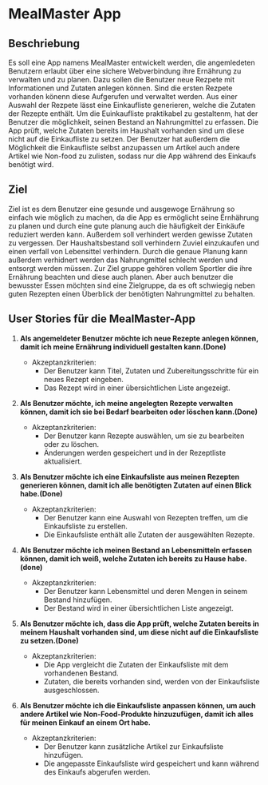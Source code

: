 # MealMaster App

## Beschriebung
Es soll eine App namens MealMaster entwickelt werden, die angemledeten Benutzern erlaubt über eine sichere Webverbindung ihre Ernährung zu verwalten und zu planen. 
Dazu sollen die Benutzer neue Rezpete mit Informationen und Zutaten anlegen können. Sind die ersten Rezpete vorhanden könenn diese Aufgerufen und verwaltet werden.
Aus einer Auswahl der Rezpete lässt eine Einkaufliste generieren, welche die Zutaten der Rezepte enthält. Um die Euinkaufliste praktikabel zu gestaltenm, hat der Benutzer die möglichkeit, seinen 
Bestand an Nahrungmittel zu erfassen. Die App prüft, welche Zutaten bereits im Haushalt vorhanden sind um diese nicht auf die Einkaufliste zu setzen.
Der Benutzer hat außerdem die Möglichkeit die Einkaufliste selbst anzupassen um Artikel auch andere Artikel wie Non-food zu zulisten, sodass nur die App während des Einkaufs benötigt wird.

## Ziel
Ziel ist es dem Benutzer eine gesunde und ausgewoge Ernährung so einfach wie möglich zu machen, da die App es ermöglicht seine Ernhährung zu planen und durch eine gute planung auch die häufigkeit der Einkäufe reduziert werden kann. Außerdem soll verhindert werden gewisse Zutaten zu vergessen. Der Haushaltsbestand soll verhindern Zuviel einzukaufen und einen verfall von Lebensittel verhindern. Durch die genaue Planung kann außerdem verhidnert werden das Nahrungmittel schlecht werden und entsorgt werden müssen. 
Zur Ziel gruppe gehören vollem Sportler die ihre Ernährung beachten und diese auch planen. Aber auch benutzer die bewusster Essen möchten sind eine Zielgruppe, da es oft schwiegig neben guten Rezepten einen Überblick der benötigten Nahrungmittel zu behalten.

## User Stories für die MealMaster-App

1. **Als angemeldeter Benutzer möchte ich neue Rezepte anlegen können, damit ich meine Ernährung individuell gestalten kann.(Done)**
   - Akzeptanzkriterien:
     - Der Benutzer kann Titel, Zutaten und Zubereitungsschritte für ein neues Rezept eingeben.
     - Das Rezept wird in einer übersichtlichen Liste angezeigt.

2. **Als Benutzer möchte, ich meine angelegten Rezepte verwalten können, damit ich sie bei Bedarf bearbeiten oder löschen kann.(Done)**
   - Akzeptanzkriterien:
     - Der Benutzer kann Rezepte auswählen, um sie zu bearbeiten oder zu löschen.
     - Änderungen werden gespeichert und in der Rezeptliste aktualisiert.

3. **Als Benutzer möchte ich eine Einkaufsliste aus meinen Rezepten generieren können, damit ich alle benötigten Zutaten auf einen Blick habe.(Done)**
   - Akzeptanzkriterien:
     - Der Benutzer kann eine Auswahl von Rezepten treffen, um die Einkaufsliste zu erstellen.
     - Die Einkaufsliste enthält alle Zutaten der ausgewählten Rezepte.

4. **Als Benutzer möchte ich meinen Bestand an Lebensmitteln erfassen können, damit ich weiß, welche Zutaten ich bereits zu Hause habe.(done)**
   - Akzeptanzkriterien:
     - Der Benutzer kann Lebensmittel und deren Mengen in seinem Bestand hinzufügen.
     - Der Bestand wird in einer übersichtlichen Liste angezeigt.

5. **Als Benutzer möchte ich, dass die App prüft, welche Zutaten bereits in meinem Haushalt vorhanden sind, um diese nicht auf die Einkaufsliste zu setzen.(Done)**
   - Akzeptanzkriterien:
     - Die App vergleicht die Zutaten der Einkaufsliste mit dem vorhandenen Bestand.
     - Zutaten, die bereits vorhanden sind, werden von der Einkaufsliste ausgeschlossen.

6. **Als Benutzer möchte ich die Einkaufsliste anpassen können, um auch andere Artikel wie Non-Food-Produkte hinzuzufügen, damit ich alles für meinen Einkauf an einem Ort habe.**
   - Akzeptanzkriterien:
     - Der Benutzer kann zusätzliche Artikel zur Einkaufsliste hinzufügen.
     - Die angepasste Einkaufsliste wird gespeichert und kann während des Einkaufs abgerufen werden.



